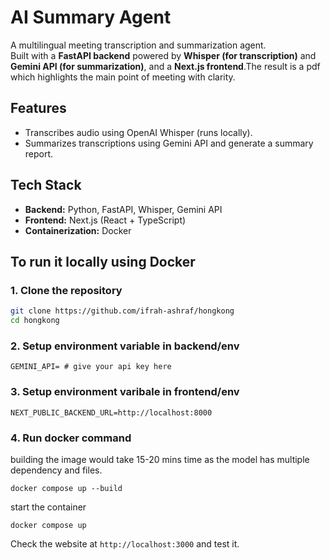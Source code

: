 # AI Summary Agent

A multilingual meeting transcription and summarization agent.  
Built with a **FastAPI backend** powered by **Whisper (for transcription)** and **Gemini API (for summarization)**, and a **Next.js frontend**.The result is a pdf which highlights the main point of meeting with clarity.

## Features

-  Transcribes audio using OpenAI Whisper (runs locally).
-  Summarizes transcriptions using Gemini API and generate a summary report.


## Tech Stack

- **Backend:** Python, FastAPI, Whisper, Gemini API
- **Frontend:** Next.js (React + TypeScript)
- **Containerization:** Docker



## To run it locally using Docker

### 1. Clone the repository

```bash
git clone https://github.com/ifrah-ashraf/hongkong
cd hongkong
```

### 2. Setup environment variable in backend/env

``` 
GEMINI_API= # give your api key here
```

### 3. Setup environment varibale in frontend/env
```
NEXT_PUBLIC_BACKEND_URL=http://localhost:8000
```

### 4. Run docker command
building the image would take 15-20 mins time as the model has multiple dependency and files.
```
docker compose up --build
```
start the container 
```
docker compose up 
```
Check the website at `http://localhost:3000` and test it.
